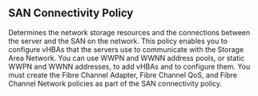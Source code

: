## SAN Connectivity Policy
Determines the network storage resources and the connections between the server and the SAN on the network. This policy enables you to configure vHBAs that the servers use to communicate with the Storage Area Network. You can use WWPN and WWNN address pools, or static WWPN and WWNN addresses, to add vHBAs and to configure them. You must create the Fibre Channel Adapter, Fibre Channel QoS, and Fibre Channel Network policies as part of the SAN connectivity policy.